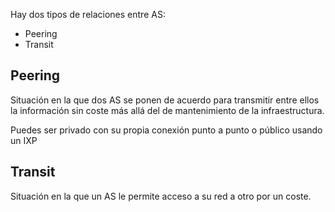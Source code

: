 Hay dos tipos de relaciones entre AS:
- Peering
- Transit

## Peering

Situación en la que dos AS se ponen de acuerdo para transmitir entre ellos la información sin coste más allá del de mantenimiento de la infraestructura.

Puedes ser privado con su propia conexión punto a punto o público usando un IXP

## Transit

Situación en la que un AS le permite acceso a su red a otro por un coste.

